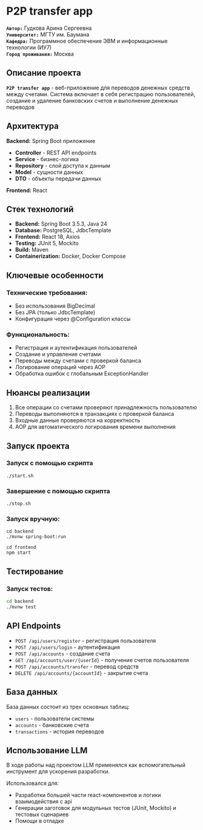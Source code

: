 # P2P transfer app

**`Автор:`** Гудкова Арина Сергеевна  
**`Университет:`** МГТУ им. Баумана <br>
**`Кафедра:`** Программное обеспечение ЭВМ и информационные технологии (ИУ7) <br>
**`Город проживания:`** Москва  

## Описание проекта

**`P2P transfer app`** - веб-приложение для переводов денежных средств между счетами. Система включает в себя регистрацию пользователей, создание и удаление банковских счетов и выполнение денежных переводов

## Архитектура

**Backend:** Spring Boot приложение
- **Controller** - REST API endpoints
- **Service** - бизнес-логика
- **Repository** - слой доступа к данным
- **Model** - сущности данных
- **DTO** - объекты передачи данных

**Frontend:** React

## Стек технологий

- **Backend:** Spring Boot 3.5.3, Java 24
- **Database:** PostgreSQL, JdbcTemplate
- **Frontend:** React 18, Axios
- **Testing:** JUnit 5, Mockito
- **Build:** Maven
- **Containerization:** Docker, Docker Compose

## Ключевые особенности

### Технические требования:
- Без использования BigDecimal
- Без JPA (только JdbcTemplate)
- Конфигурация через @Configuration классы

### Функциональность:
- Регистрация и аутентификация пользователей
- Создание и управление счетами
- Переводы между счетами с проверкой баланса
- Логирование операций через AOP
- Обработка ошибок с глобальным ExceptionHandler

## Нюансы реализации

1. Все операции со счетами проверяют принадлежность пользователю
2. Переводы выполняются в транзакциях с проверкой баланса
3. Входные данные проверяются на корректность
4. AOP для автоматического логирования времени выполнения

## Запуск проекта

### Запуск с помощью скрипта
```
./start.sh
```
### Завершение с помощью скрипта
```
./stop.sh
```
### Запуск вручную:
```
cd backend
./mvnw spring-boot:run

cd frontend
npm start
```

## Тестирование

### Запуск тестов:

```bash
cd backend
./mvnw test
```

## API Endpoints

- `POST /api/users/register` - регистрация пользователя
- `POST /api/users/login` - аутентификация
- `POST /api/accounts` - создание счета
- `GET /api/accounts/user/{userId}` - получение счетов пользователя
- `POST /api/accounts/transfer` - перевод средств
- `DELETE /api/accounts/{accountId}` - закрытие счета

## База данных

База данных состоит из трех основных таблиц:
- `users` - пользователи системы
- `accounts` - банковские счета
- `transactions` - история переводов

## Использование LLM

В ходе работы над проектом LLM применялся как вспомогательный инструмент для ускорения разработки.

Использовался для:

- Разработки большей части react-компонентов и логики взаимодействия с api
- Генерации заготовок для модульных тестов (JUnit, Mockito) и тестовых сценариев
- Помощи в отладке

